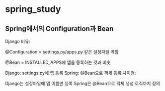 # spring_study

## Spring에서의 Configuration과 Bean
  Django 비유:

  @Configuration = settings.py/apps.py 같은 설정파일 역할

  @Bean = INSTALLED_APPS에 앱을 등록하는 것과 비슷

  Django: settings.py에 앱 등록
  Spring: @Bean으로 객체 등록
  차이점:

  Django는 설정파일에 앱 이름만 등록
  Spring은 @Bean으로 객체 생성 로직까지 정의
